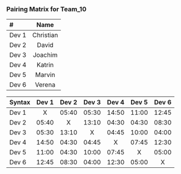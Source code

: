 ### Pairing Matrix for Team_10

| #                | Name       | 
| :---             |    :----:  |
| Dev 1            | Christian  |
| Dev 2            | David      |
| Dev 3            | Joachim    |
| Dev 4            | Katrin     |
| Dev 5            | Marvin     |
| Dev 6            | Verena     |

| Syntax      | Dev 1       | Dev 2       | Dev 3       | Dev 4       | Dev 5       | Dev 6      | 
| :---        |    :----:   |    :----:   |    :----:   |    :----:   |    :----:   |    :----:  | 
| Dev 1       | X           | 05:40       | 05:30       | 14:50       | 11:00       | 12:45      | 
| Dev 2       | 05:40       | X           | 13:10       | 04:30       | 04:30       | 08:30      |
| Dev 3       | 05:30       | 13:10       | X           | 04:45       | 10:00       | 04:00      | 
| Dev 4       | 14:50       | 04:30       | 04:45       | X           | 07:45       | 12:30      | 
| Dev 5       | 11:00       | 04:30       | 10:00       | 07:45       | X           | 05:00      | 
| Dev 6       | 12:45       | 08:30       | 04:00       | 12:30       | 05:00       | X          | 

